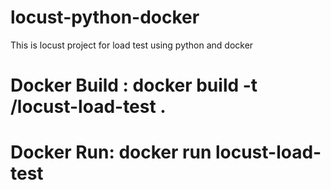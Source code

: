 # locust-python-docker
This is locust project for load test using python and docker


# Docker Build : docker build -t <dockerhubname>/locust-load-test .

# Docker Run: docker run locust-load-test


